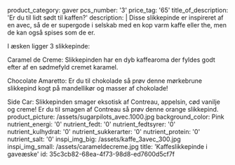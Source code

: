 product_category: gaver
pcs_number: '3'
price_tag: '65'
title_of_description: 'Er du til lidt sødt til kaffen?'
description: |
  Disse slikkepinde er inspireret af en avec, så de er supergode i selskab med en kop varm kaffe eller the, men de kan også spises som de er.
  
  I æsken ligger 3 slikkepinde:
  
  Caramel de Creme: Slikkepinden har en dyb kaffearoma der fyldes godt efter af en sødmefyld cremet karamel.
  
  Chocolate Amaretto: Er du til chokolade så prøv denne mørkebrune slikkepind kogt på mandellikør og masser af chokolade!
  
  Side Car: Slikkepinden smager eksotisk af Contreau, appelsin, cød vanilje og creme! Er du til smagen af Contreau så prøv denne orange slikkepind.
product_picture: /assets/sugarpilots_avec.1000.jpg
background_color: Pink
nutrient_energi: '0'
nutrient_fedt: '0'
nutrient_fedtsyrer: '0'
nutrient_kulhydrat: '0'
nutrient_sukkerarter: '0'
nutrient_protein: '0'
nutrient_salt: '0'
inspi_img_big: /assets/kaffe_3avec_300.jpg
inspi_img_small: /assets/carameldecreme.jpg
title: 'Kaffeslikkepinde i gaveæske'
id: 35c3cb82-68ea-4f73-98d8-ed7600d5cf7f
